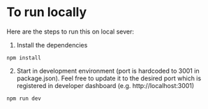 # To run locally

Here are the steps to run this on local sever:

1. Install the dependencies
```
npm install 
```
2. Start in development environment (port is hardcoded to 3001 in package.json). Feel free to update it to the desired port which is registered in developer dashboard (e.g. http://localhost:3001)
```
npm run dev
```